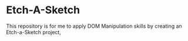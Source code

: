 # Etch-A-Sketch
This repository is for me to apply DOM Manipulation skills by creating an Etch-a-Sketch project,
